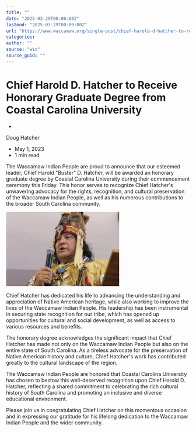 ```yaml
---
title: ""
date: "2025-03-29T00:00:00Z"
lastmod: "2025-03-29T00:00:00Z"
url: "https://www.waccamaw.org/single-post/chief-harold-d-hatcher-to-receive-honorary-graduate-degree-from-coastal-carolina-university"
categories:
author: ""
source: "wix"
source_guid: ""
---
```


# Chief Harold D. Hatcher to Receive Honorary Graduate Degree from Coastal Carolina University

-

Doug Hatcher
- May 1, 2023
- 1 min read

The Waccamaw Indian People are proud to announce that our esteemed leader, Chief Harold "Buster" D. Hatcher, will be awarded an honorary graduate degree by Coastal Carolina University during their commencement ceremony this Friday. This honor serves to recognize Chief Hatcher's unwavering advocacy for the rights, recognition, and cultural preservation of the Waccamaw Indian People, as well as his numerous contributions to the broader South Carolina community.

![ree](./images/e51f96_8989f343356345a6abfc442fb19e5e31~mv2-1.jpg)

Chief Hatcher has dedicated his life to advancing the understanding and appreciation of Native American heritage, while also working to improve the lives of the Waccamaw Indian People. His leadership has been instrumental in securing state recognition for our tribe, which has opened up opportunities for cultural and social development, as well as access to various resources and benefits.

The honorary degree acknowledges the significant impact that Chief Hatcher has made not only on the Waccamaw Indian People but also on the entire state of South Carolina. As a tireless advocate for the preservation of Native American history and culture, Chief Hatcher's work has contributed greatly to the cultural landscape of the region.

The Waccamaw Indian People are honored that Coastal Carolina University has chosen to bestow this well-deserved recognition upon Chief Harold D. Hatcher, reflecting a shared commitment to celebrating the rich cultural history of South Carolina and promoting an inclusive and diverse educational environment.

Please join us in congratulating Chief Hatcher on this momentous occasion and in expressing our gratitude for his lifelong dedication to the Waccamaw Indian People and the wider community.

